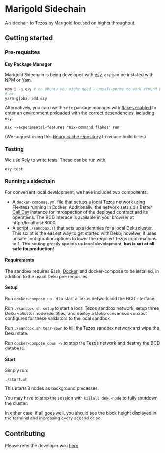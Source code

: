# Marigold Sidechain

A sidechain to Tezos by Marigold focused on higher throughput.

## Getting started

### Pre-requisites

#### Esy Package Manager

Marigold Sidechain is being developed with
[esy](https://esy.sh/). `esy` can be installed with NPM or Yarn.

```sh
npm i -g esy # on Ubuntu you might need --unsafe-perms to work around EACCES issues
# or
yarn global add esy
```

Alternatively, you can use the `nix` package manager with
[flakes enabled](https://nixos.wiki/wiki/Flakes#Installing_flakes) to enter an
environment preloaded with the correct dependencies, including `esy`:
```
nix --experimental-features "nix-command flakes" run
```

(We suggest using this [binary cache repository](https://app.cachix.org/cache/anmonteiro) to reduce
build times)

### Testing

We use [Rely](https://reason-native.com/docs/rely/) to write
tests. These can be run with,

```
esy test
```

### Running a sidechain

For convenient local development, we have included two components:
- A `docker-compose.yml` file that setups a local Tezos network
  using [Flextesa](https://tezos.gitlab.io/flextesa/) running in Docker.
  Additionally, the network sets up a [Better Call Dev](https://github.com/baking-bad/bcdhub) instance
  for introspection of the deployed contract and its operations. The BCD interace is available in
  your browser at http://localhost:8000.
- A script `./sandbox.sh` that sets up a identities for a local Deku cluster.
  This script is the easiest way to get started with Deku; however, it uses unsafe
  configuration options to lower the required Tezos confirmations to 1. This setting greatly
  speeds up local development, **but is not at all safe for production**!

#### Requirements

The sandbox requires Bash, [Docker](https://docs.docker.com/get-docker/), and docker-compose to be installed,
in addition to the usual Deku pre-requisites.
#### Setup

Run `docker-compose up -d` to start a Tezos network and the BCD interface. 

Run `./sandbox.sh setup` to start a local Tezos sandbox network, setup three Deku validator node identities, and deploy
a Deku consensus contract configured for these validators to the local sandbox.

Run `./sandbox.sh tear-down` to kill the Tezos sandbox network and wipe the Deku state.

Run `docker-compose down -v` to stop the Tezos network and destroy the BCD database.

#### Start

Simply run:

```
./start.sh
```

This starts 3 nodes as background processes.

You may have to stop the session with `killall deku-node` to fully shutdown the cluster.

In either case, if all goes well, you should see the block height displayed in the terminal and increasing every second or so. 

## Contributing

Please refer the developer wiki [here](https://github.com/marigold-dev/sidechain/wiki)
